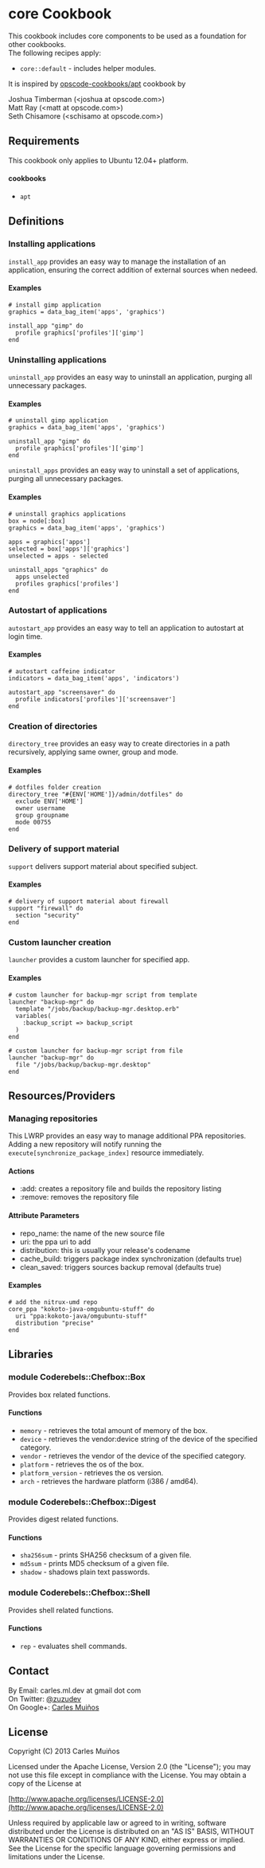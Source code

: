# core Cookbook

This cookbook includes core components to be used as a foundation for other cookbooks.  
The following recipes apply:

- `core::default` - includes helper modules.

It is inspired by [opscode-cookbooks/apt](https://github.com/opscode-cookbooks/apt) cookbook
by  

Joshua Timberman (&lt;joshua at opscode.com&gt;)  
Matt Ray (&lt;matt at opscode.com&gt;)  
Seth Chisamore (&lt;schisamo at opscode.com&gt;)


## Requirements

This cookbook only applies to Ubuntu 12.04+ platform.

#### cookbooks
- `apt`


## Definitions

### Installing applications

`install_app` provides an easy way to manage the installation of an application,
ensuring the correct addition of external sources when nedeed.

#### Examples

    # install gimp application
    graphics = data_bag_item('apps', 'graphics')

    install_app "gimp" do
      profile graphics['profiles']['gimp']
    end

### Uninstalling applications

`uninstall_app` provides an easy way to uninstall an application,
purging all unnecessary packages.

#### Examples

    # uninstall gimp application
    graphics = data_bag_item('apps', 'graphics')

    uninstall_app "gimp" do
      profile graphics['profiles']['gimp']
    end

`uninstall_apps` provides an easy way to uninstall a set of applications,
purging all unnecessary packages.

#### Examples

    # uninstall graphics applications
    box = node[:box]
    graphics = data_bag_item('apps', 'graphics')

    apps = graphics['apps']
    selected = box['apps']['graphics']
    unselected = apps - selected

    uninstall_apps "graphics" do
      apps unselected
      profiles graphics['profiles']
    end

### Autostart of applications

`autostart_app` provides an easy way to tell an application to autostart at login time.

#### Examples

    # autostart caffeine indicator
    indicators = data_bag_item('apps', 'indicators')

    autostart_app "screensaver" do
      profile indicators['profiles']['screensaver']
    end

### Creation of directories

`directory_tree` provides an easy way to create directories in a path recursively, applying same owner, group and mode.

#### Examples

    # dotfiles folder creation
    directory_tree "#{ENV['HOME']}/admin/dotfiles" do
      exclude ENV['HOME']
      owner username
      group groupname
      mode 00755
    end

### Delivery of support material

`support` delivers support material about specified subject.

#### Examples

    # delivery of support material about firewall
    support "firewall" do
      section "security"
    end

### Custom launcher creation

`launcher` provides a custom launcher for specified app.

#### Examples

    # custom launcher for backup-mgr script from template
    launcher "backup-mgr" do
      template "/jobs/backup/backup-mgr.desktop.erb"
      variables(
        :backup_script => backup_script
      )
    end

    # custom launcher for backup-mgr script from file
    launcher "backup-mgr" do
      file "/jobs/backup/backup-mgr.desktop"
    end


## Resources/Providers

### Managing repositories

This LWRP provides an easy way to manage additional PPA repositories.
Adding a new repository will notify running the `execute[synchronize_package_index]`
resource immediately.

#### Actions

- :add: creates a repository file and builds the repository listing
- :remove: removes the repository file

#### Attribute Parameters

- repo_name: the name of the new source file
- uri: the ppa uri to add
- distribution: this is usually your release's codename
- cache_build: triggers package index synchronization (defaults true)
- clean_saved: triggers sources backup removal (defaults true)

#### Examples

    # add the nitrux-umd repo
    core_ppa "kokoto-java-omgubuntu-stuff" do
      uri "ppa:kokoto-java/omgubuntu-stuff"
      distribution "precise"
    end


## Libraries

### module Coderebels::Chefbox::Box

Provides box related functions.

#### Functions

- `memory` - retrieves the total amount of memory of the box.
- `device` - retrieves the vendor:device string of the device of the specified category.
- `vendor` - retrieves the vendor of the device of the specified category.
- `platform` - retrieves the os of the box.
- `platform_version` - retrieves the os version.
- `arch`   - retrieves the hardware platform (i386 / amd64).

### module Coderebels::Chefbox::Digest

Provides digest related functions.

#### Functions

- `sha256sum` - prints SHA256 checksum of a given file.
- `md5sum` - prints MD5 checksum of a given file.
- `shadow` - shadows plain text passwords.

### module Coderebels::Chefbox::Shell

Provides shell related functions.

#### Functions

- `rep` - evaluates shell commands.


## Contact

By Email:   carles.ml.dev at gmail dot com  
On Twitter: [@zuzudev](https://twitter.com/zuzudev)  
On Google+: [Carles Muiños](https://plus.google.com/109480759201585988691)


## License

Copyright (C) 2013 Carles Muiños

Licensed under the Apache License, Version 2.0 (the "License");
you may not use this file except in compliance with the License.
You may obtain a copy of the License at

[http://www.apache.org/licenses/LICENSE-2.0](http://www.apache.org/licenses/LICENSE-2.0)

Unless required by applicable law or agreed to in writing, software
distributed under the License is distributed on an "AS IS" BASIS,
WITHOUT WARRANTIES OR CONDITIONS OF ANY KIND, either express or implied.
See the License for the specific language governing permissions and
limitations under the License.

